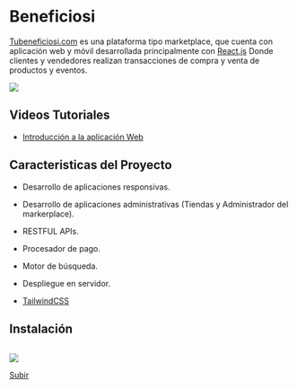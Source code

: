 # Beneficiosi
[Tubeneficiosi.com](http://tubeneficiosi.com/) es una plataforma tipo marketplace, que cuenta con aplicación web y móvil desarrollada principalmente con [React.js](https://es.reactjs.org/) Donde clientes y vendedores realizan transacciones de compra y venta de productos y eventos.

![](https://i.imgur.com/ZPj3gPp.png)

## Videos Tutoriales

* [Introducción a la aplicación Web](https://www.youtube.com/watch?v=TzYGaBXAwQc)

## Caracteristicas del Proyecto

* Desarrollo de aplicaciones responsivas.
* Desarrollo de aplicaciones administrativas (Tiendas y Administrador del markerplace).
* RESTFUL APIs.
* Procesador de pago.
* Motor de búsqueda.
* Despliegue en servidor.



* [TailwindCSS](#item3)
## Instalación
```
```
![](https://i.imgur.com/ZPj3gPp.png)

[Subir](#top)
